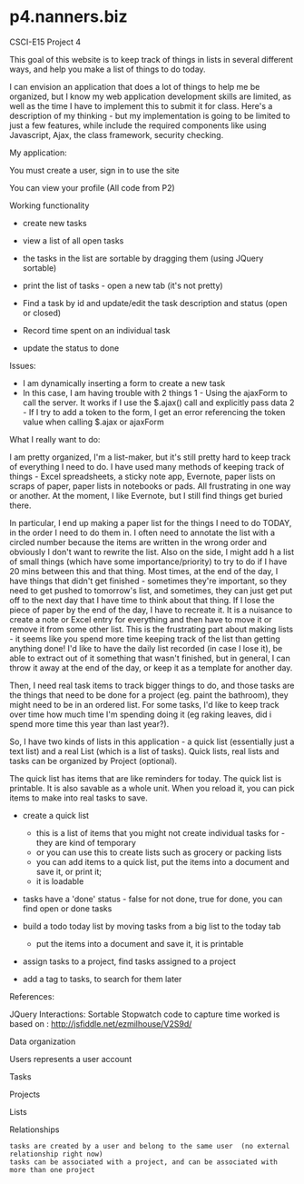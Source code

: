 p4.nanners.biz
==============

CSCI-E15 Project 4

This goal of this website is to keep track of things in lists in several different ways, and help you make a list of things to do today.

I can envision an application that does a lot of things to help me be organized, but I know my web application development skills are limited, as well as the time I have to implement this to submit it for class.  Here's a description of my thinking - but my implementation is going to be limited to just a few features, while include the required components like using Javascript, Ajax, the class framework, security checking.


My application:

You must create a user, sign in to use the site

You can view your profile  (All code from P2)

Working functionality
- create new tasks
- view a list of all open tasks
- the tasks in the list are sortable by dragging them  (using JQuery sortable)
- print the list of tasks - open a new tab  (it's not pretty)
- Find a task by id and update/edit the task description and status (open or closed)
- Record time spent on an individual task

- update the status to done


Issues:
- I am dynamically inserting a form to create a new task
- In this case, I am having trouble with 2 things
	1 - Using the ajaxForm to call the server.  It works if I use the $.ajax() call and explicitly pass data
	2 - If I try to add a token to the form, I get an error referencing the token value when calling $.ajax or ajaxForm

What I really want to do:

I am pretty organized, I'm a list-maker, but it's still pretty hard to keep track of everything I need to do.
I have used many methods of keeping track of things - Excel spreadsheets, a sticky note app, Evernote, paper lists on scraps of paper, paper lists in notebooks or pads.  All frustrating in one way or another.  At the moment, I like Evernote, but I still find things get buried there.

In particular, I end up making a paper list for the things I need to do TODAY, in the order I need to do them in.  I often need to annotate the list with a circled number because the items are written in the wrong order and obviously I don't want to rewrite the list.  Also on the side, I might add h a list of small things (which have some importance/priority) to try to do if I have 20 mins between this and that thing.  Most times, at the end of the day, I have things that didn't get finished - sometimes they're important, so they need to get pushed to tomorrow's list, and sometimes, they can just get put off to the next day that I have time to think about that thing.  If I lose the piece of paper by the end of the day, I have to recreate it.  It is a nuisance to create a note or Excel entry for everything and then have to move it or remove it from some other list.  This is the frustrating part about making lists - it seems like you spend more time keeping track of the list than getting anything done!  I'd like to have the daily list recorded (in case I lose it), be able to extract out of it something that wasn't finished, but in general, I can throw it away at the end of the day, or keep it as a template for another day.

Then, I need real task items to track bigger things to do, and those tasks are the things that need to be done for a project (eg. paint the bathroom), they might need to be in an ordered list.  For some tasks, I'd like to keep track over time how much time I'm spending doing it (eg raking leaves, did i spend more time this year than last year?).

So, I have two kinds of lists in this application - a quick list (essentially just a text list) and a real List (which is a list of tasks).  Quick lists, real lists and tasks can be organized by Project (optional).

The quick list has items that are like reminders for today.  The quick list is printable.  It is also savable as a whole unit.  When you reload it, you can pick items to make into real tasks to save.




- create a quick list
	- this is a list of items that you might not create individual tasks for - they are kind of temporary
	- or you can use this to create lists such as grocery or packing lists
	- you can add items to a quick list, put the items into a document and save it, or print it;
	- it is loadable

- tasks have a 'done' status - false for not done, true for done, you can find open or done tasks

- build a todo today list by moving tasks from a big list to the today tab
	- put the items into a document and save it, it is printable

- assign tasks to a project, find tasks assigned to a project
- add a tag to tasks, to search for them later

References:

JQuery Interactions: Sortable
Stopwatch code to capture time worked is based on :  http://jsfiddle.net/ezmilhouse/V2S9d/


Data organization

Users
	represents a user account

Tasks

Projects

Lists


Relationships

	tasks are created by a user and belong to the same user  (no external relationship right now)
	tasks can be associated with a project, and can be associated with more than one project




